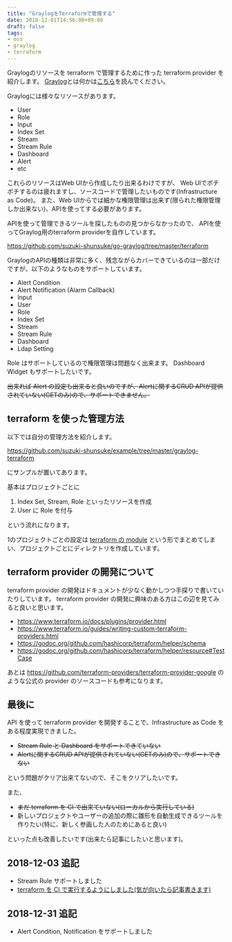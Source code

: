 ```yaml
---
title: "GraylogをTerraformで管理する"
date: 2018-12-01T14:56:00+09:00
draft: false
tags:
- oss
- graylog
- terraform
---
```


Graylogのリソースを terraform で管理するために作った terraform provider を紹介します。
[Graylog](https://www.graylog.org/)とは何かは[こちら](/graylog/)を読んでください。

Graylogには様々なリソースがあります。

* User
* Role
* Input
* Index Set
* Stream
* Stream Rule
* Dashboard
* Alert
* etc

これらのリソースはWeb UIから作成したり出来るわけですが、
Web UIでポチポチするのは疲れますし、ソースコードで管理したいものです(Infrastructure as Code)。
また、Web UIからでは細かな権限管理は出来ず(限られた権限管理しか出来ない)、APIを使ってする必要があります。

APIを使って管理できるツールを探したものの見つからなかったので、
APIを使ってGraylog用のterraform providerを自作しています。

https://github.com/suzuki-shunsuke/go-graylog/tree/master/terraform

GraylogのAPIの種類は非常に多く、残念ながらカバーできているのは一部だけですが、以下のようなものをサポートしています。

* Alert Condition
* Alert Notification (Alarm Callback)
* Input
* User
* Role
* Index Set
* Stream
* Stream Rule
* Dashboard
* Ldap Setting

Role はサポートしているので権限管理は問題なく出来ます。
Dashboard Widget もサポートしたいです。

~~出来れば Alert の設定も出来ると良いのですが、Alertに関するCRUD APIが提供されていない(GETのみ)ので、サポートできません。~~

## terraform を使った管理方法

以下では自分の管理方法を紹介します。

https://github.com/suzuki-shunsuke/example/tree/master/graylog-terraform

にサンプルが置いてあります。

基本はプロジェクトごとに

1. Index Set, Stream, Role といったリソースを作成
2. User に Role を付与

という流れになります。

1のプロジェクトごとの設定は [terraform の module](https://www.terraform.io/docs/modules/index.html) という形でまとめてしまい、プロジェクトごとにディレクトリを作成しています。

## terraform provider の開発について

terraform provider の開発はドキュメントが少なく動かしつつ手探りで書いていたりしています。
terraform provider の開発に興味のある方はこの辺を見てみると良いと思います。

* https://www.terraform.io/docs/plugins/provider.html
* https://www.terraform.io/guides/writing-custom-terraform-providers.html
* https://godoc.org/github.com/hashicorp/terraform/helper/schema
* https://godoc.org/github.com/hashicorp/terraform/helper/resource#TestCase

あとは https://github.com/terraform-providers/terraform-provider-google のような公式の provider のソースコードも参考になります。

## 最後に

API を使って terraform provider を開発することで、Infrastructure as Code をある程度実現できました。

* ~~Stream Rule と Dashboard をサポートできていない~~
* ~~Alertに関するCRUD APIが提供されていない(GETのみ)ので、サポートできない~~

という問題がクリア出来てないので、そこをクリアしたいです。

また、

* ~~まだ terraform を CI で出来ていない(ローカルから実行している)~~
* 新しいプロジェクトやユーザーの追加の際に雛形を自動生成できるツールを作りたい(特に、新しく参画した人のためにあると良い)

といった点も改善したいです(出来たら記事にしたいと思います)。

## 2018-12-03 追記

* Stream Rule サポートしました
* [terraform を CI で実行するようにしました(気が向いたら記事書きます)](/graylog-terraform-ci)

## 2018-12-31 追記

* Alert Condition, Notification をサポートしました
